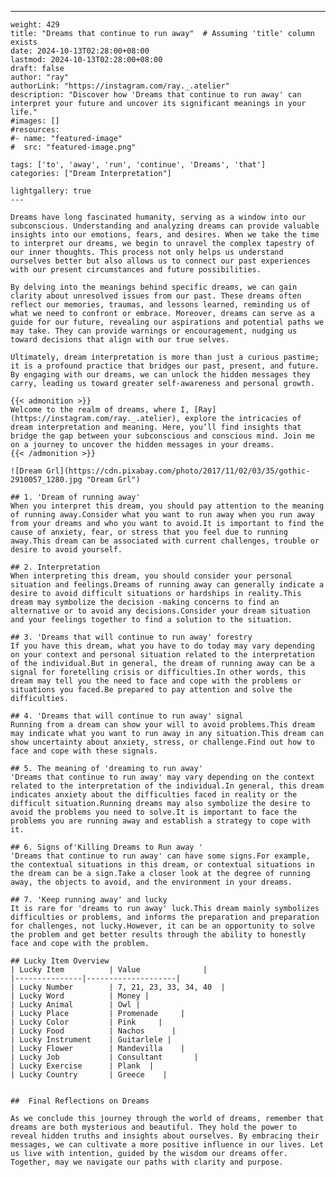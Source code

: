 ---
    weight: 429
    title: "Dreams that continue to run away"  # Assuming 'title' column exists
    date: 2024-10-13T02:28:00+08:00
    lastmod: 2024-10-13T02:28:00+08:00
    draft: false
    author: "ray"
    authorLink: "https://instagram.com/ray._.atelier"
    description: "Discover how 'Dreams that continue to run away' can interpret your future and uncover its significant meanings in your life."
    #images: []
    #resources:
    #- name: "featured-image"
    #  src: "featured-image.png"
    
    tags: ['to', 'away', 'run', 'continue', 'Dreams', 'that']
    categories: ["Dream Interpretation"]
    
    lightgallery: true
    ---
    
    Dreams have long fascinated humanity, serving as a window into our subconscious. Understanding and analyzing dreams can provide valuable insights into our emotions, fears, and desires. When we take the time to interpret our dreams, we begin to unravel the complex tapestry of our inner thoughts. This process not only helps us understand ourselves better but also allows us to connect our past experiences with our present circumstances and future possibilities.
    
    By delving into the meanings behind specific dreams, we can gain clarity about unresolved issues from our past. These dreams often reflect our memories, traumas, and lessons learned, reminding us of what we need to confront or embrace. Moreover, dreams can serve as a guide for our future, revealing our aspirations and potential paths we may take. They can provide warnings or encouragement, nudging us toward decisions that align with our true selves.
    
    Ultimately, dream interpretation is more than just a curious pastime; it is a profound practice that bridges our past, present, and future. By engaging with our dreams, we can unlock the hidden messages they carry, leading us toward greater self-awareness and personal growth.
    
    {{< admonition >}}
    Welcome to the realm of dreams, where I, [Ray](https://instagram.com/ray._.atelier), explore the intricacies of dream interpretation and meaning. Here, you’ll find insights that bridge the gap between your subconscious and conscious mind. Join me on a journey to uncover the hidden messages in your dreams.
    {{< /admonition >}}
    
    ![Dream Grl](https://cdn.pixabay.com/photo/2017/11/02/03/35/gothic-2910057_1280.jpg "Dream Grl")
    
    ## 1. 'Dream of running away'
    When you interpret this dream, you should pay attention to the meaning of running away.Consider what you want to run away when you run away from your dreams and who you want to avoid.It is important to find the cause of anxiety, fear, or stress that you feel due to running away.This dream can be associated with current challenges, trouble or desire to avoid yourself.
    
    ## 2. Interpretation
    When interpreting this dream, you should consider your personal situation and feelings.Dreams of running away can generally indicate a desire to avoid difficult situations or hardships in reality.This dream may symbolize the decision -making concerns to find an alternative or to avoid any decisions.Consider your dream situation and your feelings together to find a solution to the situation.
    
    ## 3. 'Dreams that will continue to run away' forestry
    If you have this dream, what you have to do today may vary depending on your context and personal situation related to the interpretation of the individual.But in general, the dream of running away can be a signal for foretelling crisis or difficulties.In other words, this dream may tell you the need to face and cope with the problems or situations you faced.Be prepared to pay attention and solve the difficulties.
    
    ## 4. 'Dreams that will continue to run away' signal
    Running from a dream can show your will to avoid problems.This dream may indicate what you want to run away in any situation.This dream can show uncertainty about anxiety, stress, or challenge.Find out how to face and cope with these signals.
    
    ## 5. The meaning of 'dreaming to run away'
    'Dreams that continue to run away' may vary depending on the context related to the interpretation of the individual.In general, this dream indicates anxiety about the difficulties faced in reality or the difficult situation.Running dreams may also symbolize the desire to avoid the problems you need to solve.It is important to face the problems you are running away and establish a strategy to cope with it.
    
    ## 6. Signs of'Killing Dreams to Run away '
    'Dreams that continue to run away' can have some signs.For example, the contextual situations in this dream, or contextual situations in the dream can be a sign.Take a closer look at the degree of running away, the objects to avoid, and the environment in your dreams.
    
    ## 7. 'Keep running away' and lucky
    It is rare for 'dreams to run away' luck.This dream mainly symbolizes difficulties or problems, and informs the preparation and preparation for challenges, not lucky.However, it can be an opportunity to solve the problem and get better results through the ability to honestly face and cope with the problem.
    
    ## Lucky Item Overview
    | Lucky Item          | Value              |
    |---------------|--------------------|
    | Lucky Number        | 7, 21, 23, 33, 34, 40  |
    | Lucky Word          | Money |
    | Lucky Animal        | Owl |
    | Lucky Place         | Promenade     |
    | Lucky Color         | Pink     |
    | Lucky Food          | Nachos      |
    | Lucky Instrument    | Guitarlele |
    | Lucky Flower        | Mandevilla    |
    | Lucky Job           | Consultant       |
    | Lucky Exercise      | Plank  |
    | Lucky Country       | Greece    |
    
    
    ##  Final Reflections on Dreams
    
    As we conclude this journey through the world of dreams, remember that dreams are both mysterious and beautiful. They hold the power to reveal hidden truths and insights about ourselves. By embracing their messages, we can cultivate a more positive influence in our lives. Let us live with intention, guided by the wisdom our dreams offer. Together, may we navigate our paths with clarity and purpose.
    